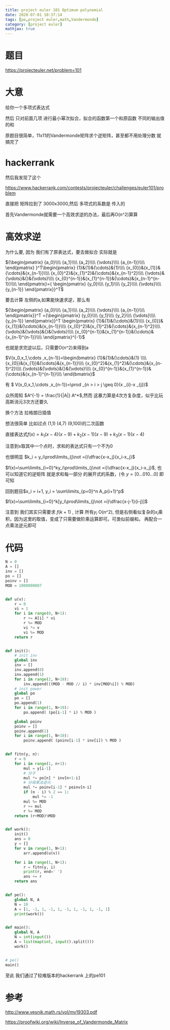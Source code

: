 ```yaml
---
title: project euler 101 Optimum polynomial
date: 2020-07-01 10:37:14
tags: [pe,project euler,math,Vandermonde]
category: [project euler]
mathjax: true
---
```


# 题目

https://projecteuler.net/problem=101

# 大意

给你一个多项式表达式

然后 只对前面几项 进行最小幂次拟合，拟合的函数第一个和原函数 不同的输出值的和

原题目很简单，11x11的Vandermonde矩阵求个逆矩阵，甚至都不用处理分数 就搞完了

# hackerrank

然后我发现了这个

https://www.hackerrank.com/contests/projecteuler/challenges/euler101/problem

直接把 矩阵拉到了 3000x3000,然后 多项式的系数是 传入的

首先Vandermonde就需要一个高效求逆的办法，最后再O(n^2)算算

# 高效求逆

为什么要, 因为 我们有了原表达式，要去做拟合 实际就是

${\begin{pmatrix}
{a_0}\\\\
{a_1}\\\\
{a_2}\\\\
{\vdots}\\\\
{a_{n-1}}\\\\
\end{pmatrix}
}^T\begin{pmatrix}
{1}&{1}&{\cdots}&{1}\\\\
{x_{0}}&{x_{1}}&{\cdots}&{x_{n-1}}\\\\
{x_{0}^2}&{x_{1}^2}&{\cdots}&{x_{n-1}^2}\\\\
{\vdots}&{\vdots}&{}&{\vdots}\\\\
{x_{0}^{n-1}}&{x_{1}^{n-1}}&{\cdots}&{x_{n-1}^{n-1}}\\\\
\end{pmatrix}={
\begin{pmatrix}
{y_0}\\\\
{y_1}\\\\
{y_2}\\\\
{\vdots}\\\\
{y_{n-1}}
\end{pmatrix}}^T$

要去计算 左侧的a,如果能快速求逆，那么有

${\begin{pmatrix}
{a_0}\\\\
{a_1}\\\\
{a_2}\\\\
{\vdots}\\\\
{a_{n-1}}\\\\
\end{pmatrix}}^T
={\begin{pmatrix}
{y_0}\\\\
{y_1}\\\\
{y_2}\\\\
{\vdots}\\\\
{y_{n-1}}
\end{pmatrix}}^T
\begin{pmatrix}
{1}&{1}&{\cdots}&{1}\\\\
{x_{0}}&{x_{1}}&{\cdots}&{x_{n-1}}\\\\
{x_{0}^2}&{x_{1}^2}&{\cdots}&{x_{n-1}^2}\\\\
{\vdots}&{\vdots}&{}&{\vdots}\\\\
{x_{0}^{n-1}}&{x_{1}^{n-1}}&{\cdots}&{x_{n-1}^{n-1}}\\\\
\end{pmatrix}^{-1}$

也就是求完逆以后，只需要O(n^2)来得到a

$V(x_0,x_1,\cdots ,x_{n-1})=\begin{bmatrix} {1}&{1}&{\cdots}&{1} \\\\
{x_{0}}&{x_{1}}&{\cdots}&{x_{n-1}}\\\\
{x_{0}^2}&{x_{1}^2}&{\cdots}&{x_{n-1}^2}\\\\
{\vdots}&{\vdots}&{}&{\vdots}\\\\
{x_{0}^{n-1}}&{x_{1}^{n-1}}&{\cdots}&{x_{n-1}^{n-1}}\\\\ \end{bmatrix}$

有 $ V(x_0,x_1,\cdots ,x_{n-1})=\prod _{n > i > j \geq 0}(x _{i}-x _{j})$

众所周知 $A^{-1} = \frac{1}{|A|} A^*$,然而 这暴力算是4次方复杂度，似乎比玩高斯消元3次方还要久

换个方法 拉格朗日插值

想法很简单 比如过点 (1,1) (4,7) (9,100)的二次函数

直接表达式$f(x) = k_1(x-4)(x-9)+k_2(x-1)(x-9) + k_3(x-1)(x-4)$

注意到x取其中一个点时，求和的表达式只有一个不为0

也很明显 $k_i = y_i\prod\limits_{j\not =i}\dfrac{x-x_j}{x_i-x_j}$

$f(x)=\sum\limits_{i=0}^ky_i\prod\limits_{j\not =i}\dfrac{x-x_j}{x_i-x_j}$, 也可以知道它的逆矩阵 就是求和每一部分 的展开式的系数，(令 $y = [0 ... 0 1 0 ... 0]$ 即可知

回到题目$x_i = i+1, y_i = \sum\limits_{p=0}^n A_p(i+1)^p$

$f(x)=\sum\limits_{i=0}^k[y_i\prod\limits_{j\not =i}\dfrac{x-j-1}{i-j}]$

注意到 我们其实只需要求 $f(k+1)$ , 计算 所有$y_i$ O(n^2), 但是右侧看似复杂的$x_i$乘积，因为这里的取值，变成了只需要做阶乘运算即可。可类似前缀和。 再配合一点乘法逆元即可

# 代码

```python
N = 0
A = []
inv = []
po = []
poinv = []
MOD = 1000000007


def u(v):
    r = 0
    vi = 1
    for i in range(0, N+1):
        r += A[i] * vi
        r %= MOD
        vi *= v
        vi %= MOD
    return r


def init():
    # init inv
    global inv
    inv = []
    inv.append(0)
    inv.append(1)
    for i in range(2, N+10):
        inv.append(((MOD - MOD // i) * inv[MOD%i]) % MOD)
    # init power
    global po
    po = []
    po.append(1)
    for i in range(1, N+10):
        po.append( (po[i-1] * i) % MOD )

    global poinv
    poinv = []
    poinv.append(1)
    for i in range(1, N+10):
        poinv.append( (poinv[i-1] * inv[i]) % MOD )


def fitn(y, n):
    r = 0
    for i in range(1, n+1):
        mul = y[i-1]
        # 分子
        mul *= po[n] * inv[n+1-i]
        # 分母乘法逆元
        mul *= poinv[i-1] * poinv[n-i]
        if (n - i) % 2 == 1:
            mul *= -1
        mul %= MOD
        r += mul
        r %= MOD
    return (r+MOD)%MOD


def work():
    init()
    ans = 0
    y = []
    for v in range(1, N+1):
        arr.append(u(v))

    for i in range(1, N+1):
        r = fitn(y, i)
        print(r, end=' ')
        ans += r
    return ans


def pe():
    global N, A
    N = 10
    A = [1, -1, 1, -1, 1, -1, 1, -1, 1, -1, 1]
    print(work())


def main():
    global N, A
    N = int(input())
    A = list(map(int, input().split()))
    work()


# pe()
main()
```

至此 我们通过了较难版本的hackerrank 上的pe101


# 参考

http://www.vesnik.math.rs/vol/mv19303.pdf

https://proofwiki.org/wiki/Inverse_of_Vandermonde_Matrix



